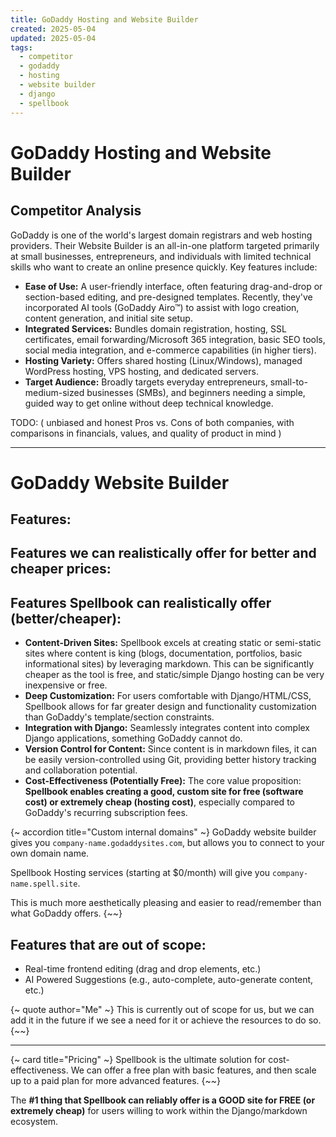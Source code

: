 ```yaml
---
title: GoDaddy Hosting and Website Builder
created: 2025-05-04
updated: 2025-05-04
tags: 
  - competitor
  - godaddy
  - hosting
  - website builder
  - django
  - spellbook
---
```

# GoDaddy Hosting and Website Builder

## Competitor Analysis

GoDaddy is one of the world's largest domain registrars and web hosting providers. Their Website Builder is an all-in-one platform targeted primarily at small businesses, entrepreneurs, and individuals with limited technical skills who want to create an online presence quickly. Key features include:

* **Ease of Use:** A user-friendly interface, often featuring drag-and-drop or section-based editing, and pre-designed templates. Recently, they've incorporated AI tools (GoDaddy Airo™) to assist with logo creation, content generation, and initial site setup.
* **Integrated Services:** Bundles domain registration, hosting, SSL certificates, email forwarding/Microsoft 365 integration, basic SEO tools, social media integration, and e-commerce capabilities (in higher tiers).
* **Hosting Variety:** Offers shared hosting (Linux/Windows), managed WordPress hosting, VPS hosting, and dedicated servers.
* **Target Audience:** Broadly targets everyday entrepreneurs, small-to-medium-sized businesses (SMBs), and beginners needing a simple, guided way to get online without deep technical knowledge.


TODO: ( unbiased and honest Pros vs. Cons of both companies, with comparisons in financials, values, and quality of product in mind )

---

# GoDaddy Website Builder
## Features:

## Features we can realistically offer for better and cheaper prices:


## Features Spellbook can realistically offer (better/cheaper):

* **Content-Driven Sites:** Spellbook excels at creating static or semi-static sites where content is king (blogs, documentation, portfolios, basic informational sites) by leveraging markdown. This can be significantly cheaper as the tool is free, and static/simple Django hosting can be very inexpensive or free.
* **Deep Customization:** For users comfortable with Django/HTML/CSS, Spellbook allows for far greater design and functionality customization than GoDaddy's template/section constraints.
* **Integration with Django:** Seamlessly integrates content into complex Django applications, something GoDaddy cannot do.
* **Version Control for Content:** Since content is in markdown files, it can be easily version-controlled using Git, providing better history tracking and collaboration potential.
* **Cost-Effectiveness (Potentially Free):** The core value proposition: **Spellbook enables creating a good, custom site for free (software cost) or extremely cheap (hosting cost)**, especially compared to GoDaddy's recurring subscription fees.

{~ accordion title="Custom internal domains" ~}
GoDaddy website builder gives you `company-name.godaddysites.com`, but allows you to connect to your own domain name.

Spellbook Hosting services (starting at $0/month) will give you `company-name.spell.site`.

This is much more aesthetically pleasing and easier to read/remember than what GoDaddy offers.
{~~}



## Features that are out of scope:

- Real-time frontend editing (drag and drop elements, etc.)
- AI Powered Suggestions (e.g., auto-complete, auto-generate content, etc.)

{~ quote author="Me" ~}
This is currently out of scope for us, but we can add it in the future if we see a need for it or achieve the resources to do so.
{~~}

---

{~ card title="Pricing" ~}
Spellbook is the ultimate solution for cost-effectiveness. We can offer a free plan with basic features, and then scale up to a paid plan for more advanced features.
{~~}

The **#1 thing that Spellbook can reliably offer is a GOOD site for FREE (or extremely cheap)** for users willing to work within the Django/markdown ecosystem.